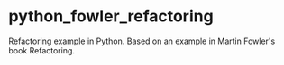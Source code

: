 python_fowler_refactoring
=========================

Refactoring example in Python. Based on an example in Martin Fowler's book Refactoring.

